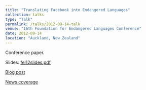 ```yaml
---
title: "Translating Facebook into Endangered Languages"
collection: talks
type: "Talk"
permalink: /talks/2012-09-14-talk
venue: "16th Foundation for Endangered Languages Conference"
date: 2012-09-14
location: "Auckland, New Zealand"
---
```

 
Conference paper.

Slides: [fel12slides.pdf](/files/fel12slides.pdf)

[Blog post](http://indigenoustweets.blogspot.com/2012/10/facebook-in-your-language.html)

[News coverage](http://www.youtube.com/watch?v=Gm9GnJVQUvE)
